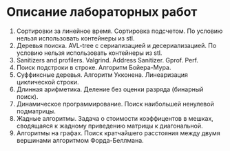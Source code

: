 # Описание лабораторных работ
1) Сортировки за линейное время. Сортировка подсчетом. По условию нельзя использовать контейнеры из stl.
2) Деревья поиска. AVL-tree с сериализацией и десериализацией. По условию нельзя использовать контейнеры из stl.
3) Sanitizers and profilers. Valgrind. Address Sanitizer. Gprof. Perf.
4) Поиск подстроки в строке. Алгоритм Бойера-Мура.
5) Суффиксные деревья. Алгоритм Укконена. Линеаризация циклической строки. 
6) Длинная арифметика. Деление без оценки разряда (бинарный поиск).
7) Динамическое программирование. Поиск наибольшей ненулевой подматрицы.
8) Жадные алгоритмы. Задача о стоимости коэффицентов в мешках, сводящаяся к жадному приведению матрицы к диагональной. 
9) Алгоритмы на графах. Поиск кратчайшего расстояния между двумя вершинами алгоритмом Форда-Беллмана. 
